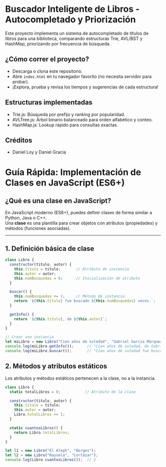 # Buscador Inteligente de Libros - Autocompletado y Priorización

Este proyecto implementa un sistema de autocompletado de títulos de libros para una biblioteca, comparando estructuras Trie, AVL/BST y HashMap, priorizando por frecuencia de búsqueda.

## ¿Cómo correr el proyecto?
- Descarga o clona este repositorio.
- Abre `index.html` en tu navegador favorito (no necesita servidor para probar).
- ¡Explora, prueba y revisa los tiempos y sugerencias de cada estructura!

## Estructuras implementadas
- Trie.js: Búsqueda por prefijo y ranking por popularidad.
- AVLTree.js: Árbol binario balanceado para orden alfabético y conteo.
- HashMap.js: Lookup rápido para consultas exactas.

## Créditos
- Daniel Loy y Daniel Gracia

# Guía Rápida: Implementación de Clases en JavaScript (ES6+)

## ¿Qué es una clase en JavaScript?

En JavaScript moderno (ES6+), puedes definir clases de forma similar a Python, Java o C++.  
Una **clase** es una plantilla para crear objetos con atributos (propiedades) y métodos (funciones asociadas).

---

## 1. Definición básica de clase

```js
class Libro {
  constructor(titulo, autor) {
    this.titulo = titulo;       // Atributo de instancia
    this.autor = autor;
    this.numBusquedas = 0;      // Inicialización de atributo
  }

  buscar() {
    this.numBusquedas += 1;     // Método de instancia
    return `${this.titulo} fue buscado ${this.numBusquedas} veces.`;
  }

  getInfo() {
    return `${this.titulo}, de ${this.autor}`;
  }
}

// Crear una instancia
let miLibro = new Libro("Cien años de soledad", "Gabriel García Márquez");
console.log(miLibro.getInfo());      // "Cien años de soledad, de Gabriel García Márquez"
console.log(miLibro.buscar());       // "Cien años de soledad fue buscado 1 veces."
```

## 2. Métodos y atributos estáticos

Los atributos y métodos estáticos pertenecen a la clase, no a la instancia.

```js
class Libro {
  static totalLibros = 0;           // Atributo de la clase

  constructor(titulo, autor) {
    this.titulo = titulo;
    this.autor = autor;
    Libro.totalLibros += 1;
  }

  static cuantosLibros() {
    return Libro.totalLibros;
  }
}

let l1 = new Libro("El Aleph", "Borges");
let l2 = new Libro("Rayuela", "Cortázar");
console.log(Libro.cuantosLibros());  // 2
```
